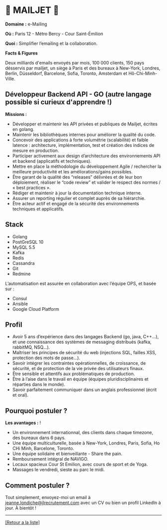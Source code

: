 # 📧 MAILJET 📧

**Domaine :** e-Mailing

**Où :** Paris 12 - Métro Bercy - Cour Saint-Émilion

**Quoi :** Simplifier l’emailing et la collaboration.

**Facts & Figures**

Deux milliards d'emails envoyés par mois, 100 000 clients, 150 pays désservis par mailjet, un siège à Paris et des bureaux à New-York, Londres, Berlin, Düsseldorf, Barcelone, Sofia, Toronto, Amsterdam et Hô-Chi-Minh-Ville.


## Développeur Backend API - GO (autre langage possible si curieux d'apprendre !)

**Missions :**

* Développer et maintenir les API privées et publiques de Mailjet, écrites en golang.
* Maintenir les bibliothèques internes pour améliorer la qualité du code.
* Concevoir des applications à forte volumétrie (scalabilité) et faible latence : architecture, implémentation, test et création des indices de mesure en production.
* Participer activement aux design d’architecture des environnements API et backend (applicatifs et techniques).
* Mettre en place la méthodologie du développement Agile / rechercher la meilleure productivité et les améliorations/gains possibles.
* Être garant de la qualité des “releases” délivrées et de leur bon déploiement, réaliser le “code review” et valider le respect des normes / « best practices ».
* Rédiger et maintenir à jour la documentation technique interne.
* Assurer un reporting régulier et complet auprès de sa hiérarchie.
* Être acteur actif et engagé de la sécurité des environnements techniques et applicatifs.


## Stack

* Golang
* PostGreSQL 10
* MySQL 5.5
* Kafka
* Redis
* Cassandra
* Git
* Redmine

L’automatisation est assurée en collaboration avec l’équipe OPS, et basée sur :

* Consul
* Ansible
* Google Cloud Platform

## Profil

* Avoir 5 ans d’expérience dans des langages Backend (go, java, C++...), et une connaissance des systèmes de messaging distribués (kafka, rabbitMQ, NSQ…).
* Maîtriser les principes de sécurité du web (injections SQL, failles XSS, protection des mots de passe...).
* Savoir intégrer les contraintes opérationnelles, de croissance, de sécurité, et de protection de la vie privée des utilisateurs finaux.
* Être sensible et attentifs aux problématiques de production.
* Être à l’aise dans le travail en équipe (équipes pluridisciplinaires et réparties dans le monde).
* Savoir parfaitement communiquer dans un anglais professionnel (écrit et oral).

## Pourquoi postuler ?

**Les avantages :** !

* Un environnement internationnal, des clients dans chaque timezone, des bureaux dans 6 pays.
* Une équipe multiculturelle, basée à New-York, Londres, Paris, Sofia, Ho CHi Minh, Barcelone, Toronto.
* Une équipe solidaire et bienveillante - Share the pain.
* Remboursement intégral de NAVIGO.
* Locaux spacieux Cour St Emilion, avec cours de sport et de Yoga.
* Massages le vendredi, sieste au parc le midi.

## Comment postuler ?

Tout simplement, envoyez-moi un email à jeanne.londiche@jlrecrutement.com avec un CV ou bien un profil LinkedIn à jour. À bientôt ! 

----
<a href="https://github.com/jlondiche/job-board-php/blob/master/README.md">[Retour a la liste]</a>